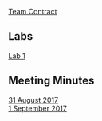 [Team Contract](https://docs.google.com/a/cornell.edu/document/d/1CoW08NZTIM5XFL9buUvyedzuWjra59PjsZewyJCq0u4/edit?usp=sharing)

## Labs
[Lab 1](https://sk2282.github.io/ECE3400_Team8/lab1)

## Meeting Minutes
[31 August 2017](https://docs.google.com/a/cornell.edu/document/d/1dVXc5hVIiBzm_1vL9nOCoFMn-4mMeLHOMNEJl790Ix4/edit?usp=sharing)  
[1 September 2017](https://docs.google.com/a/cornell.edu/document/d/1AbLZ4Nd0oftpHPPofFHE4el4eL6gsMsTh-VpWx2JPIM/edit?usp=sharing)  


